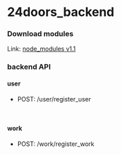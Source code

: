 24doors_backend
===============

### Download modules

Link: [node_modules v1.1](https://drive.google.com/open?id=12qxVefuM8GNbMzfB_5ELkqIdtskxxyFC)
<br/>

### backend API

#### user

* POST: /user/register_user<br/>
<br/>

#### work

* POST: /work/register_work<br/>
<br/>